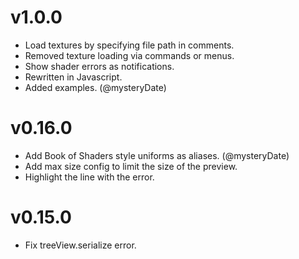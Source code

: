# v1.0.0

- Load textures by specifying file path in comments.
- Removed texture loading via commands or menus.
- Show shader errors as notifications.
- Rewritten in Javascript.
- Added examples. (@mysteryDate)

# v0.16.0

- Add Book of Shaders style uniforms as aliases. (@mysteryDate)
- Add max size config to limit the size of the preview.
- Highlight the line with the error.

# v0.15.0

- Fix treeView.serialize error.
